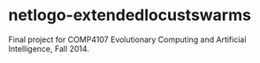 # netlogo-extendedlocustswarms

Final project for COMP4107 Evolutionary Computing and Artificial Intelligence, Fall 2014.
